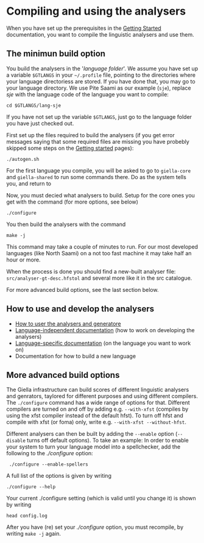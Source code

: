 # Compiling and using the analysers



When you have set up the prerequisites in the [Getting Started](GettingStarted.html) documentation, 
you want to compile the linguistic analysers and use them.


## The minimun build option


You build the analysers in the '*language folder*'. We assume you have set up a variable `$GTLANGS` in your `~/.profile` file, pointing to the directories where your language directoriess are stored. If you have done that, you may go to your language directory. We use Pite Saami as our example (`sje`), replace *sje* with the language code of the language you want to compile:


```
cd $GTLANGS/lang-sje
``` 

If you have not set up the variable `$GTLANGS`, just go to the language folder you have just checked out.

First set up the files required to build the analysers (if you get error messages saying that some required files are missing you have probebly skipped some steps on the [Getting started](GettingStarted.html) pages):


```
./autogen.sh
```

For the first language you compile, you will be asked to go to `giella-core` and `giella-shared` to run some commands there. Do as the system tells you, and return to 

Now, you must decied what analysers to build. Setup for the core ones you get with the command (for more options, see below)


```
./configure
```


You then build the analysers with the command


```
make -j
```


This command may take a couple of minutes to run. For our most developed languages (like North Saami) on a not too fast machine it may take half an hour or more.


When the process is done you should find a new-built analyser file: `src/analyser-gt-desc.hfstol` and several more like it in the src catalogue.


For more advanced build options, see the last section below.


## How to use and develop the analysers


* [How to user the analysers and generatore](../tools/docu-sme-manual.html)
* [Language-independent documentation](../lang/common/index.html) (how to work on developing the analysers)
* [Language-specific documentation](lang/index.html) (on the language you want to work on)
* Documentation for how to build a new language






## More advanced build options


The Giella infrastructure can build scores of different linguistic analysers and genrators, taylored for different purposes and using different compilers. The `./configure` command has a wide range of options for that. Different compilers are turned on and off by adding e.g. `--with-xfst` (compiles by using the xfst compiler instead of the default hfst). To turn off hfst and compile with xfst (or foma) only, write e.g. `--with-xfst --without-hfst`. 

Different analysers can then be built by adding the `--enable` option (`--disable` turns off default options). To take an example: In order to enable your system to turn your language model into a spellchecker, add the following to the *./configure* option:


```
 ./configure --enable-spellers
 ```

 
 A full list of the options is given by writing

 
 ```
 ./configure --help
 ```

 
 Your current ./configure setting (which is valid until you change it) is shown by writing

 
 ```	
 head config.log 
 ```

After you have (re) set your *./configure* option, you must recompile, by writing `make -j` again.


